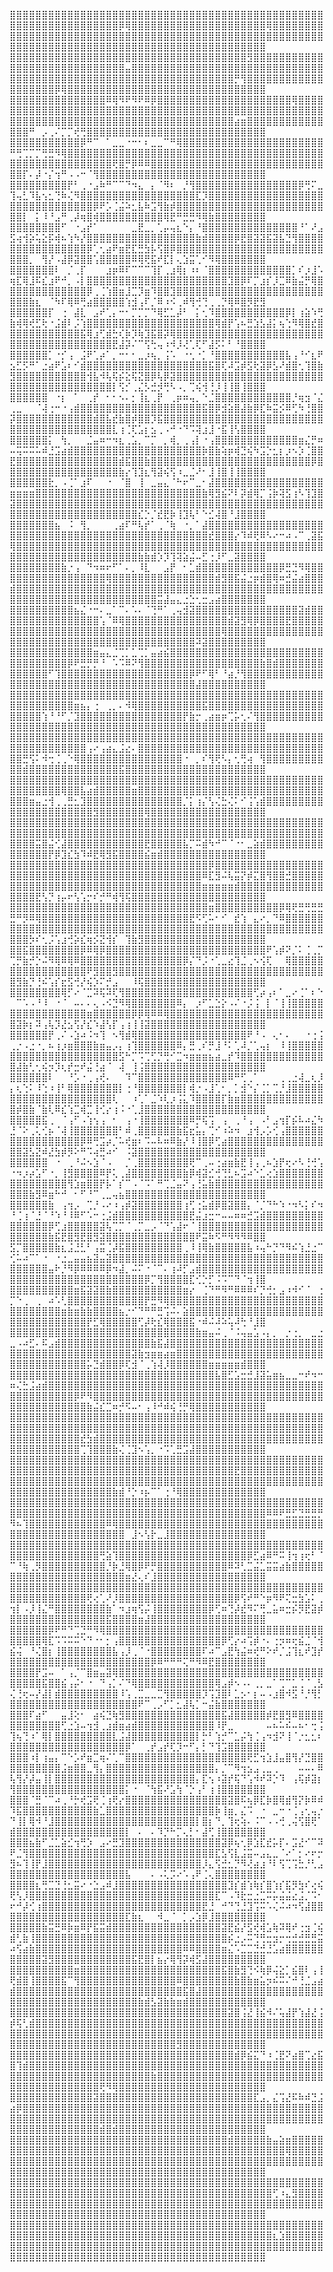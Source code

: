 ⣿⣿⣿⣿⣿⣿⣿⣿⣿⣿⣿⣿⣿⣿⣿⣿⣿⣿⣿⣿⣿⣿⣿⣿⣿⣿⣿⣿⣿⣿⣿⣿⣿⣿⣿⣿⣿⣿⣿⣿⣿⣿⣿⣿⣿⣿⣿⣿⣿⣿⣿⣿⣿⣿⣿⣿⣿⣿⣿⣿⣿⣿⣿⣿⣿⣿⡿⢿⣿⣿⣿⣿⣿⣿⣿⣿⣿⣿⣿⣿⣿⣿⣿⣿⣿⣿⣿⣿⣿⢿⣿⣿⣿⣿⣿⣿⣿⣿⣿⣿⣿⣿⣿⣿⣿⣿⣿⣿⣿⣿⣿⣿⣿⣿⣿⣿⣿⣿⣿⣿⣿⣿⣿⣿⣿⣿⣿⣿⣿⣿⣿⣿⣿⣿⣿⣿⣿⣿⣿⣿⣿⣿⣿⣿⣿⣿⣿⣿⣿⣿⣿⣿⣿⣿⣿⣿⣿⣿⣿⣿⣿⣿⣿⣿⣿⣿⣿⣿⣿⣿⣿⣿⣿⣿⣿⣿⣿⣿⣿⣿⣿⣿⣿⣿⣿⣿⣿
⣿⣿⣿⣿⣿⣿⣿⣿⣿⣿⣿⣿⣿⣿⣿⣿⣿⣿⣿⣿⣿⣿⣿⣿⣿⣿⣿⣿⣿⣿⣿⣿⣿⣿⣿⣿⣿⣻⣿⣿⣿⣿⣿⣿⣿⣿⣿⣿⣿⣿⣿⣿⣿⣿⣿⣿⣿⣿⣿⣿⣿⣿⣿⣿⣿⣿⣿⣤⣿⣿⣿⣿⣿⣿⣿⣿⣿⣿⣿⣿⣿⣿⣿⣿⣿⣿⣿⣿⣿⣿⣿⣿⣿⣿⣿⣿⣿⣿⣿⣿⣿⣿⣿⣿⣿⣿⣿⣿⣿⣿⣿⣿⣿⣿⣿⣿⣿⣿⣿⣿⣿⣿⣿⣿⣿⣿⣿⣿⣿⣿⣿⣿⣿⡛⢻⣿⣿⣿⣿⣿⣿⣿⣿⣿⣿⣿⣿⣿⣿⣿⣿⣿⣿⣿⡿⢿⣿⣿⣿⣿⣿⣿⣿⣿⣿⣿⣿⣿⣿⣿⣿⣿⣿⣿⣿⣿⣿⣿⣿⣿⣿⣿⣿⣿⣿⣿⣿
⣿⣿⣿⣿⣿⣿⣿⣿⣿⣿⣿⣿⣿⣿⣿⠿⢿⠻⠟⠻⠟⠿⡿⣿⣿⣿⣿⣿⣿⣿⣿⣿⣿⣿⣿⣿⣿⣿⣿⣿⣿⣿⣿⣿⢿⣿⣿⣿⣿⣿⣿⣿⣿⣿⣿⣿⣿⣿⣿⣿⣿⣿⣿⣿⣿⣿⣿⣿⣿⣿⣿⣿⣿⣿⣿⣿⣿⣿⣿⣿⣿⣿⣿⣿⣿⣿⣿⣿⣿⣿⣿⣿⣿⣿⣿⣿⣿⣿⣿⣿⣿⣿⣿⣿⣿⣿⣿⣿⣿⣿⣿⣿⣿⣿⣿⣿⣿⣿⣿⣿⣿⣿⣿⣿⣿⣿⣿⣿⣿⣿⣿⣿⣿⣴⣶⣿⣿⣿⣿⣿⣿⣿⣿⣿⣿⣿⣿⣿⣿⣿⠛⠀⡠⢀⠌⡉⡉⢞⢛⣿⣿⣿⣿⣿⣿⣿⣿⣿⣿⣿⣿⣿⣿⣿⣿⣿⣿⣿⣿⣿⣿⣿⣿⣿⣿⣿⣿
⣿⣿⣿⣿⣿⣿⣿⣿⣿⣿⣿⡿⠛⠉⠀⠁⣀⣀⠐⠒⠂⠆⣀⣀⠉⠛⢿⣿⣿⣿⣿⣿⣿⣿⣿⣿⣿⣿⣿⣿⣿⣿⣿⣿⣿⣿⣿⣿⣿⠛⢛⢉⡉⡉⢛⣛⠻⢿⣿⣿⣿⣿⣿⣿⣿⣿⣿⣿⣿⣿⣿⣿⣿⣿⣿⣿⣿⣿⣿⣿⣿⣿⣿⣿⣿⣿⣿⣿⣿⣿⣿⣿⣿⣿⣿⣿⣿⣿⣿⣿⣿⣿⣿⣿⣿⣿⣿⣿⣿⣿⣿⣿⣿⣿⢟⣿⡛⡿⠿⠿⣿⣿⣿⣿⣿⣿⣿⣿⣿⣿⣿⣿⣿⣿⣿⣿⣿⣿⣿⣿⣿⣿⣿⣿⣿⣿⣿⣿⣿⡏⠄⡼⠐⡌⢲⠛⠠⠠⠒⠈⢻⣿⣿⣿⣿⣿⣿⣿⣿⣿⣿⣿⣿⣿⣿⣿⣿⣿⣿⣿⣿⣿⣿⣿⣿⣿⣿
⣿⣿⣿⣿⣿⣿⣿⣿⣿⡟⠃⢀⠐⣠⠷⠛⠉⠉⠙⠲⣄⠀⡄⠈⠻⠆⠀⡘⢻⣿⣿⣿⣿⣿⣿⣿⣿⣿⣿⣿⣿⣿⣿⣿⣿⡿⢛⠍⣀⢹⢤⣃⠹⣧⢢⣂⢙⠷⢌⠻⣿⣿⣿⣿⣿⣿⣿⣿⣿⣿⣿⣿⣿⣿⣿⣿⣿⣿⣏⡹⣿⣿⣿⣿⣿⣿⣿⣿⣿⣿⣿⣿⣿⣿⣿⣿⣿⣿⣿⣿⣿⣿⣿⣿⣿⣿⣿⣿⣿⣿⣿⡿⠟⡡⢈⣬⠵⣂⣧⠷⣩⢻⣷⡾⣿⣿⣿⣿⣿⣿⣿⣿⣿⣿⣿⣿⣿⣿⣿⣿⣿⣿⣿⣿⣿⣿⣿⣿⣿⡇⠀⡅⠸⠘⣠⠛⢀⡼⢶⣿⢾⣿⣿⣿⣿⣿⣿⣿⣿⣿⣿⢿⣟⠛⣛⣛⠻⢿⣷⣿⣿⣿⣿⣿⣿⣿⣿
⣿⣿⣿⣿⣿⣿⣿⣿⠋⠀⠐⣠⡞⠁⠀⠀⠀⠀⠀⣀⣟⣀⡀⢁⡤⢤⣆⠑⡄⠘⣿⣿⣿⣿⣿⣿⣿⣿⣿⣿⣿⣿⣿⣿⣿⠘⠁⠜⣠⣫⢴⢺⡵⢥⣕⡯⢾⠦⢱⠳⡜⣿⣿⣿⣿⣿⣿⣿⣿⣿⣿⣿⣿⣿⣿⣿⣿⣿⣷⣾⣿⣿⣿⣿⡿⣟⣿⣽⣽⣯⣽⣧⣙⢻⣿⣿⣿⣿⣿⣿⣿⣿⣿⣿⣿⣿⣿⣿⣿⣿⡿⢁⢂⣴⠟⣶⣟⣏⣛⣳⡧⢫⣿⡿⣿⣿⣿⣿⣿⣿⣿⣿⣿⣿⣿⣿⣿⣿⣿⣿⣿⣿⣿⣿⣿⣿⣿⣿⣿⣿⡀⠀⢻⡜⠠⣼⡿⣽⣿⣿⢡⣿⣿⣿⣿⣿⠿⢿⢟⣯⠞⣏⡇⢄⣱⣭⢁⠊⠻⢿⣿⣿⣿⣿⣿⣿⣿
⣿⣿⣿⣿⣿⣿⣿⠇⠀⡈⢀⡏⠀⠀⠀⣰⡶⠿⠏⠉⠉⠉⢹⡏⢀⣰⢿⡆⠰⠆⠈⣿⣿⣿⣿⣿⣿⣿⣿⣿⣿⣿⣿⣿⡁⠎⡰⣸⠡⢶⣏⢿⣸⠯⣎⣰⠟⠚⡀⠠⡇⣿⣿⣿⣿⣿⣿⣿⣿⣿⣿⣿⣿⣿⣿⣿⣿⣿⣿⣿⣿⣿⣿⣹⣿⡿⠏⡉⣰⡎⡸⣉⠿⣷⣬⡛⢿⣿⣿⣿⣿⣿⣿⣿⣿⣿⣿⣿⣿⣿⡿⢀⢈⢱⣿⣶⣸⣉⡹⣶⠹⣿⣿⣹⣿⣿⣿⣿⣿⣿⣿⣿⣿⣿⣿⣿⣿⣿⣿⣿⣿⣿⣿⣿⣿⣿⣿⣿⣿⣿⣷⣆⠀⠈⠳⠏⢿⠿⢛⣴⣿⣿⣿⣿⣿⢱⣺⢠⠏⡈⠿⠰⠪⢀⠾⢻⢚⢙⢀⢀⡙⢿⠿⣿⡻⣟⣻
⣿⣿⣿⣿⣿⣿⡏⠀⢐⠀⣼⣇⠀⣠⠞⢁⡄⠒⠂⡉⡉⡉⠙⢿⣋⣁⡼⠃⠀⡅⢂⠹⣿⣿⣿⣿⣿⣿⣿⣿⣿⣿⣿⡿⡇⢰⣵⠱⢛⣷⢾⢿⢞⣋⢗⠐⣨⣾⠇⡨⢱⣿⣿⣿⣿⣿⣿⣿⣿⣿⣿⣿⣿⣿⣿⣿⣿⣿⣿⣿⣿⢿⣾⡟⢡⠦⣛⣱⣣⣼⡅⢦⢑⠻⢿⣿⣞⣿⣿⣿⣿⣿⣿⣿⣿⣿⣿⣿⣿⣯⢿⣰⢋⣾⣓⢎⡷⡹⢷⣹⣯⣿⡽⢿⣿⣿⣿⣿⣿⣿⣿⣿⣿⣿⣿⣿⣿⣿⣿⣿⣿⣿⣿⣿⣿⣿⣿⣿⣿⣿⣿⣿⣿⣿⣿⣿⣿⣿⣿⣿⣿⣿⣿⣟⣼⡽⠌⠉⢫⢓⢤⠰⠺⡸⢜⢁⢏⠋⣼⡫⠅⠃⠘⣿⣿⣿⣿
⣿⣿⣿⣿⣿⣿⡁⠐⡊⢠⠀⣨⠟⢁⡴⠁⡀⠒⠂⠂⣀⡰⢦⡀⢨⠡⠀⠐⢂⠐⡁⠘⣿⣿⣿⣿⣿⣿⣿⣿⣿⣿⣿⣧⢠⠘⠊⣆⠟⣢⣋⡫⠛⠁⣐⣴⠟⣡⠆⠊⣾⣿⣿⣿⣿⣿⣿⣿⣿⣿⣿⣿⣿⣿⣿⣿⣿⣿⣿⣿⣯⣿⢏⠼⣩⡾⣫⢗⣽⡿⣣⠜⣾⣿⢂⢹⣿⣷⣻⣿⣿⣿⣿⣿⣿⣿⣿⣿⣿⣿⢺⣧⠺⢧⢯⡮⣕⢯⣝⣿⡿⢧⡿⣽⣿⣿⣿⣿⣿⣿⣿⣿⣿⣿⣿⣿⣿⣿⣿⣿⣿⣿⣿⣿⣿⣿⣿⣿⣿⣿⣿⣿⣿⣿⣿⣿⣿⣿⣿⣿⣿⣿⣿⡇⢫⡊⢀⣌⡣⣚⡺⢛⠣⠠⡀⢉⢮⢺⢘⡸⢸⢸⣿⢸⣿⣿⣿
⣿⣿⣿⣿⣿⣿⠀⠐⡆⠀⠁⠀⢀⡞⠀⠂⠂⠢⠄⡂⢸⣆⢀⡟⠀⢀⡶⠶⢤⡀⠑⣈⣿⣿⣿⣿⣿⣿⣿⣿⣿⣿⣿⣿⡘⢶⣲⠈⣌⢀⣀⠀⠀⠈⢼⢐⠒⠐⢠⣾⣿⣿⣿⣿⣿⣿⣿⣿⣿⣿⣿⣿⣿⣿⣿⣿⣿⣿⣿⣯⣿⡿⣺⣵⣿⣼⣷⡿⣏⠷⣭⡪⠿⢋⠳⢘⣿⣿⡽⣿⣿⣿⣿⣿⣿⣿⣿⣿⣿⣿⣿⣾⣿⣧⣞⣷⣿⡾⣿⣿⡹⣯⣿⣿⣿⣿⣿⣿⣿⣿⣿⣿⣿⣿⣿⣿⣿⣿⣿⣿⣿⣿⣿⣿⣿⣿⣿⣿⣿⣿⣿⣿⣿⣿⣿⣿⣿⣿⣿⣿⣿⣿⣿⣇⢰⢈⢏⣡⡆⣢⢀⠠⠚⠐⠙⠩⢽⣰⣸⠐⣯⢸⢣⣿⣿⣿⣿
⣿⣿⣿⣿⣿⣿⡅⠀⢳⡀⠀⠀⣈⣤⠶⠒⠲⣆⢀⣡⡀⠉⡉⠀⡀⢾⡀⢀⢠⡇⠐⢠⣿⣿⣿⣿⣿⣿⣿⣿⣿⣿⣿⣿⣿⣶⣌⡛⠶⠤⢭⠭⠭⠥⠾⣘⣩⣴⣾⣿⣿⣿⣿⣿⣿⣿⣿⣿⣿⣿⣿⣿⣿⣿⣿⣿⣿⣿⣿⡷⣿⣷⢵⡶⢾⣙⢮⠳⣩⡑⣂⡆⡰⠢⡱⢈⣿⣿⣟⣿⣿⣿⣿⣿⣿⣿⣿⣿⣿⣿⣿⣿⣿⣿⣿⣾⣯⣿⣿⣷⣿⣿⣿⣿⣿⣿⣿⣿⣿⣿⣿⣿⣿⣿⣿⣿⣿⣿⣿⣿⣿⣿⣿⣿⣿⡿⣿⣿⣿⣿⣿⣿⣿⣿⣿⣿⣿⣿⣿⣿⣿⣿⣿⣿⣷⡔⢹⣹⣆⢻⣽⢮⢫⠰⣀⣈⠜⠂⣸⢸⣿⢸⢸⣿⣿⣿⣿
⣿⣿⣿⣿⣿⣿⣗⡀⠠⢈⠁⣰⠏⠀⠀⠐⠀⠈⣿⠀⢸⠀⣀⣤⣄⠈⠓⠖⠉⣀⠂⣼⣿⣿⣿⣿⣿⣿⣿⣿⣿⣿⣿⣿⣿⣿⣿⣿⣿⣶⣶⣶⣶⣿⣿⣿⣿⣿⣿⣿⣿⣿⣿⣿⣿⣿⣿⣿⣿⣿⣿⣿⣿⣿⣿⣿⣿⣿⣿⣷⢿⣻⣮⠝⠇⡽⣾⢿⡉⢨⡷⢽⣫⢰⠣⢹⣹⣿⣽⣿⣿⣿⣿⣿⣿⣿⣿⣿⣿⣿⣿⣿⣿⣿⣿⣿⣿⣿⣿⣿⣿⣿⣿⣿⣿⣿⣿⣿⣿⣿⣿⣿⣿⣿⣿⣿⣿⣿⣿⣿⣿⣿⣿⣿⣿⣿⣿⣿⣿⣿⣿⣿⣿⣿⣿⣿⣿⣿⣿⣿⣿⣿⣿⣿⣿⣿⣿⣎⡑⡈⣞⣟⡷⢸⣹⢧⠃⠑⣊⢼⣿⠘⣸⣿⣿⣿⣿
⣿⣿⣿⣿⣿⣿⣿⣦⠀⠨⠀⢻⡀⠀⠀⠀⢀⣴⠏⠛⢧⡞⠁⢀⠈⢷⠀⠐⡀⠁⣼⣿⣿⣿⣿⣿⣿⣿⣿⣿⣿⣿⣿⣿⣿⣿⣿⣿⣿⣿⣿⣿⣿⣿⣿⣿⣿⣿⣿⣿⣿⣿⣿⣿⣿⣿⣿⣿⣿⣿⣿⣿⣿⣿⣿⣿⣿⣿⣿⣿⣞⣿⣿⣿⡔⠹⠾⢟⠿⠣⠔⠒⠴⠠⠉⢀⣽⣯⢿⣿⣿⣿⣿⣿⣿⣿⣿⣿⣿⣿⣿⣿⣿⣿⣿⣿⣿⣿⣿⣿⣿⣿⣿⣿⣿⣿⣿⣿⣿⣿⣿⣿⣿⣿⣿⣿⣿⣿⣿⣿⣿⣿⣿⣿⣿⣿⣿⣿⣿⣿⣿⣿⣿⣿⣿⣿⣿⣿⣿⣿⣿⣿⣿⣿⣿⣿⣿⣷⣷⣾⡱⡹⢹⢽⣵⣬⠤⣋⢐⡸⠋⣀⣽⣿⣿⣿⣿
⣿⣿⣿⣿⣿⣿⣿⣿⣷⡐⢠⠀⠙⠲⠶⠖⠋⠁⠄⡀⠸⣇⠀⠀⣠⡟⠀⠂⣁⣾⣿⣿⣿⣿⣿⣿⣿⣿⣿⣿⣿⣿⡿⣛⣙⠻⢿⣿⣿⣿⣿⣿⣿⣿⣿⣿⣿⣿⣿⣿⣿⣿⣿⣿⢿⣿⣿⣿⣿⣿⣿⣿⣿⣿⣿⣿⣿⣿⣿⣿⣿⣾⣻⣿⣯⣬⣐⡶⣾⣿⢿⠶⣚⣬⣴⣿⣿⣿⣾⣿⣿⣿⣿⣿⣿⣿⣿⣿⣿⣿⣿⣿⣿⣿⣿⣿⣿⣿⣿⣿⣿⣿⣿⣿⣿⣿⣿⣿⣿⣿⣿⣿⣿⣿⣿⣿⣿⣿⣿⣿⣿⣿⣿⣿⣿⣿⣿⣿⣿⣿⣿⣿⣿⣿⣿⣿⣿⣿⣿⣿⣿⣿⣿⣿⣿⣿⣿⣿⣿⣿⣭⣼⣤⣄⣐⣑⢂⣒⣠⣴⣿⣿⣿⣿⣿⣿⣿
⣿⣿⣿⣿⣿⣿⣿⣿⣿⣿⣦⣌⠐⠒⠄⣀⠁⠉⠄⠡⠄⠈⢙⠛⠁⢀⢤⣺⣽⣿⣿⣿⣿⣿⣿⣿⣿⣿⣿⣿⣿⣿⣿⣿⣿⣽⣾⣿⣿⣿⣿⣿⣿⣿⣿⣿⣿⣿⣿⣿⣿⣿⣿⢡⠈⠿⢿⣿⣿⣿⣿⣿⣿⣿⣿⣿⣿⣿⣿⣿⣿⣿⣿⣾⣽⣻⢿⡿⣿⣿⣿⣿⣟⣿⣿⣿⣿⣿⣿⣿⣿⣿⣿⣿⣿⣿⣿⣿⣿⣿⣿⣿⣿⣿⣿⣿⣿⣿⣿⣿⣿⣿⣿⣿⣿⣿⣿⣿⣿⣿⣿⢿⣿⣿⣿⣿⣿⣿⣿⣿⣿⣿⣿⣿⣿⣿⣿⣿⣿⣿⣿⣿⣿⣿⣿⣿⣿⣿⣿⣿⣿⣿⣿⣿⣿⣿⣿⣿⣿⣿⣿⣿⣿⣿⣿⣿⠽⣽⣿⣿⣿⣿⣿⣿⣿⣿⣿
⣿⣿⣿⣿⣿⣿⣿⣿⣿⣿⣿⣿⣿⣶⣤⣄⣈⢉⡁⣁⢉⡁⣤⣴⣮⣿⣿⣿⣿⣿⣿⣿⣿⣿⣿⣿⣿⣿⣿⣿⣿⣿⣿⣿⣿⣿⣿⣿⣿⣿⣿⣿⣿⣿⣿⣿⣿⣿⡿⠟⣛⡛⡛⠘⠀⠡⠩⠿⠝⢻⣿⣿⣿⣿⣿⣿⣿⣿⣿⣿⣿⣿⣿⣿⣿⣿⣿⣿⣷⣿⣾⣿⣿⣿⣿⣿⣿⣿⣿⣿⣿⣿⣿⣿⠋⢹⣿⣿⣿⣿⣿⣿⣿⣿⣿⣿⣿⣿⣿⣿⣿⣿⣿⣿⣿⣿⡿⠟⠋⢿⠃⠘⣴⡘⢻⣿⣿⣿⣿⣿⣿⣿⣿⣿⣿⣿⣿⣿⣿⣿⣿⣿⣿⣿⣿⣿⣿⣿⣿⣿⣿⣿⣿⣿⣿⣿⣿⣿⣿⣿⣿⣿⣿⣿⣿⣿⣼⣿⣿⣿⣿⣿⣿⣿⣿⣿⣿
⣿⣿⣿⣿⣿⣿⣿⣿⣿⣿⣿⣿⣿⣿⣿⣿⣿⣿⣿⣿⣿⣿⣿⣿⣿⣿⣿⣿⣿⣿⣿⣿⣿⣿⣿⣿⣿⣿⣿⣿⣿⣿⣿⣿⣿⣿⣿⣿⣿⣿⣿⣿⣿⣿⣿⣿⣿⣿⣿⣶⣦⡄⢐⠀⢀⡀⠄⠺⢿⣿⣿⣿⣿⣿⣿⣿⣿⣿⣿⣯⣿⣿⣿⣿⣿⣿⣿⣿⣿⣿⣿⣿⣿⣿⣿⣿⣿⣿⣿⣿⣿⣿⣿⢱⠘⠘⠋⡈⣹⣿⣿⣿⣿⣿⣿⣿⣿⣿⣿⣿⣿⣿⣿⣿⣿⡟⣷⡒⢀⣴⣶⡶⢉⡥⢂⠌⢻⣿⣿⣿⣿⣿⣿⣿⣿⣿⣿⣿⣿⣿⣿⣿⣿⣿⣿⣿⣿⣿⣿⣿⣿⣿⣿⣿⣿⣿⣿⣿⣿⣿⣿⣿⣿⣿⣿⣿⣿⣿⣿⣿⣿⣿⣿⣿⣿⣿⣿
⣿⣿⣿⣿⣿⣿⣿⣿⣿⣿⣿⣿⣿⣿⣿⣿⣿⣿⣿⣿⣿⣿⣿⣿⣿⣿⣿⣿⣿⣿⣿⣿⣿⣿⣿⣿⣿⣿⣿⣿⣿⣿⣿⣿⣿⣿⣿⣿⣿⣿⣿⣿⣿⣿⣿⣿⣿⣿⣿⣿⣿⢠⠔⢠⣴⣄⣨⣔⠄⣿⣿⣿⣿⣿⣿⣿⣿⣿⣿⣿⣿⣿⣿⣿⣿⣿⣿⣿⣿⣿⣿⣿⣿⣿⣿⣿⣿⣿⣿⣿⣛⢫⠅⠺⢒⢈⢀⠑⢿⣿⣿⣿⣿⣿⣿⣿⣿⣿⣿⣿⣿⣿⣿⣿⣿⠐⠀⡀⠎⢻⢟⠣⡄⢂⢛⢴⠀⢻⣿⣿⣿⣿⣿⣿⣿⣿⣿⣿⣿⣾⣿⣿⣿⣿⣿⣿⣿⣿⣿⣿⣿⣿⣿⣿⣯⣿⣿⣿⣿⣿⣿⣿⣿⣿⣿⣿⣿⣿⣿⣿⣿⣿⣿⣿⣿⣿⣿
⣿⣿⣿⣿⣿⣿⣿⣿⣿⣿⣿⣿⣿⣿⣿⣿⣿⣿⣿⣿⣿⣿⣿⣿⣿⣿⣿⣿⣿⣿⣿⣿⣿⣿⣿⣿⣿⣿⣿⣿⣿⣿⣿⣿⣿⣿⣿⣿⣿⣿⣿⣿⣿⣿⣿⣿⣿⢿⣿⣿⣧⣴⣾⣿⣿⣿⣿⣿⣶⣿⣿⣿⣿⣿⣿⣿⣿⣿⣿⣿⣿⣿⣿⣿⣿⣿⣿⣿⣿⣿⣿⣿⣿⣿⣿⣿⣿⣿⣿⣿⣿⣶⣤⣐⢺⢀⢀⣛⣂⣹⣿⣿⣿⣿⣿⣿⣿⣿⣿⣿⣿⣿⣿⣿⣿⡈⡅⢰⡌⢣⢌⣓⢌⠅⠊⢨⢡⣾⣿⣿⣿⣿⣿⣿⣿⣿⣿⣿⣿⣿⣿⣿⣿⣿⣿⣿⣿⣿⣿⣿⣻⣿⣿⣿⣿⣿⣿⣿⢿⣿⣿⣿⣿⣿⣿⣿⣿⣿⣿⣿⣿⣿⣿⣿⣿⣿⣿
⣿⣿⣿⣿⣿⣿⣿⣿⣿⣿⣿⣿⣿⣿⣿⣿⣿⣿⣿⣿⣿⣿⣿⣿⣿⣿⣿⣿⣿⣿⣿⣿⣿⣿⣿⣿⣿⣿⣿⣿⣿⣿⣿⣿⣿⣿⣿⣿⣿⣿⣿⣿⣿⣿⣿⣿⣿⣿⣿⣿⣿⣿⣿⣿⣿⣿⣿⣿⣿⣿⣿⣿⣿⣿⣿⣿⣿⣿⣿⣿⣿⣿⣿⣿⣿⣿⣿⣿⣿⣿⣿⣿⣿⣿⣿⣿⣿⣿⣿⣿⣿⣿⣭⣿⣬⢊⣼⣿⣿⣿⣿⣿⣿⣿⣿⣿⣿⣿⣿⣟⣿⣿⣿⣿⣿⣧⡉⠭⣾⠳⠚⠉⠈⠐⠂⣀⣵⣾⣿⣿⣿⣿⣿⣿⣿⣿⣿⣿⣿⣿⣿⣿⣿⡟⡿⣹⣎⣳⠹⠾⣟⢿⣻⣯⣿⣿⣿⣿⣮⣶⣾⣿⣿⣿⣿⣿⣿⣿⣿⣿⣿⣿⣿⣿⣿⣿⣿
⣿⣿⣿⣿⣿⣿⣿⣿⣿⣿⣿⣿⣿⣿⣿⣿⣿⣿⣿⣿⣿⣿⣿⣿⣿⣿⣿⣿⣿⣿⣿⡿⣿⣿⣿⣿⣿⣿⣿⣿⣿⣿⣿⣿⣿⣿⣿⣿⣿⣿⣿⣿⣿⣿⣿⣿⣿⣿⣿⣿⣿⣿⣿⣿⣿⣿⣿⣿⣿⣿⣿⣿⣿⣿⣿⣿⣿⣿⣿⠿⣏⣻⠬⢧⣭⡝⡾⣍⣿⢻⣿⣿⣚⣿⣿⣿⣿⣿⣿⣿⣿⣿⣿⣿⣿⣿⣿⣿⣿⣿⣿⣿⣿⣿⣿⣿⣿⣿⣿⣿⣿⣿⣿⣿⣿⣿⣿⣿⣶⣶⣶⣶⣶⣾⣿⣿⣿⣿⣿⣿⣿⣿⣿⣿⣿⣿⣿⣿⣿⣿⣿⣟⢣⡙⢰⡤⠖⢣⢡⡒⠎⡚⠛⢾⢻⢯⣿⣿⣿⣿⣿⣿⣿⣿⣿⣿⣿⣿⣿⣿⣿⣿⣿⣿⣿⣿⣿
⣿⣿⣿⣿⣿⣿⣿⣿⣿⣿⣿⣿⣿⣿⣿⣿⣿⣿⣿⣿⣿⣿⣿⣿⣿⣿⣿⣿⣿⣿⣿⣶⣿⣿⣿⣿⣿⣿⣿⣿⣿⣿⡿⢿⢟⣛⢛⣛⣛⣛⠛⡻⠿⢿⣿⣿⣿⣿⣿⣿⣿⣿⣿⣿⣿⣿⣿⣿⣿⣿⣿⣿⣿⣿⣿⣿⣿⣟⠫⢋⠥⠂⠊⠀⣞⢱⠀⣄⠔⡀⠙⠿⣿⣿⣿⣿⣿⣿⣿⣿⣿⣿⣿⣿⣿⣿⣿⣿⣿⣿⣿⣿⣿⣿⣿⣿⣿⣿⣿⣿⣿⣿⣿⣿⣿⣿⣿⣿⣿⣿⣿⣿⣿⣿⣿⣿⣿⣿⣿⣿⣿⣿⣿⣿⣿⣿⣿⣿⣿⣿⡳⠎⢂⡨⢡⣰⢚⡵⣎⢶⡪⣝⢺⡎⠀⢹⣷⣻⣿⣿⣿⣿⣿⣿⣿⣿⣿⣿⣿⣿⣿⣿⣿⣿⣿⣿⣿
⣿⣿⣯⣿⣿⣿⣿⣿⣿⣿⣿⡿⠿⢿⡿⣿⣿⣿⣿⣿⣿⣿⣿⣿⣿⣿⣿⣿⣿⣿⣿⣿⣿⣿⣿⣿⣿⣿⣿⣿⠟⢡⡾⠝⡈⠅⢈⢀⡉⢉⡛⣷⡚⡑⠬⠻⢿⠿⢿⠿⣿⣿⣿⣿⣿⣿⣿⣿⣿⣿⣿⣿⣿⣿⣿⣿⡿⡌⠙⡨⠐⢁⣀⣔⢹⣈⢀⠢⢪⢏⠀⠀⢿⣿⣿⣿⣿⣿⣿⣿⣿⣿⣿⣿⣿⣿⣿⣿⣿⣿⠟⣻⣿⣿⣻⣿⣿⣿⣿⣿⣿⣿⣿⣿⣿⣿⣿⣿⣿⣿⣿⣿⣿⣿⣿⣿⣿⣿⣿⣿⣿⣿⣿⣿⣿⣿⣿⣿⣻⣷⡙⢘⠮⢡⡎⣖⣫⢚⡜⢮⡱⠍⡚⣠⠀⠀⠸⢯⣿⣿⣿⣿⣿⣿⣿⣿⣿⣿⣿⣿⣿⣿⣿⣿⣿⣿⣿
⣿⣿⣿⣿⣿⣿⣿⣿⢿⡋⠔⠈⣉⠽⢯⠽⢏⢻⣿⣿⣿⣿⣿⣿⣿⣿⣿⣿⣿⣿⣿⣿⣿⣿⣿⣿⣿⣿⢋⡴⢠⠆⠁⣀⠔⢈⠁⠆⠑⠀⠉⠡⠠⠘⠸⠀⠐⠈⠀⠤⠄⠄⢄⠠⠪⣙⠻⢿⣿⣿⣿⣿⣿⣿⣿⠿⡄⠀⡰⠋⣁⣑⡕⠠⠌⠐⡨⢨⠀⡇⠈⢸⢸⣿⣿⣿⣿⣿⣿⣿⣿⣿⣿⣿⣿⣿⣿⣿⣿⣿⣶⣿⣿⣿⣿⣿⣿⡿⡿⢿⠿⠿⢿⣿⣿⣿⣿⣿⣿⣿⣿⣿⣿⣿⣿⣿⣿⣿⣿⣿⣿⣿⣿⣿⣿⣿⣿⣿⣽⡷⡆⠽⢠⢧⡹⣜⣢⢫⡜⣎⠱⣼⢣⡏⢠⢰⢸⢸⣽⣿⣿⣿⣿⣿⣿⣿⣿⣿⣿⣿⣿⣿⣿⣿⣿⣿⣿
⣿⣿⣿⣿⣿⣿⡟⢀⠌⠠⣱⠴⠨⠲⢹⠀⠢⢻⣾⢿⣿⣿⣿⣿⣿⣿⣿⣿⣿⣿⣿⣿⣿⣿⣿⣿⣿⠟⠘⠠⠀⢄⠂⠄⠀⠀⠐⢐⢨⢀⡐⠠⣐⠐⡀⠦⢰⡰⣶⣿⣿⣿⣷⣶⣤⡠⡄⢰⢹⣿⣿⣿⣿⣿⣿⠿⡄⣛⢀⠎⡛⣸⠘⠅⢁⠼⡈⢁⢤⡆⠀⠸⢸⣿⣿⣿⣿⣿⣿⣿⣿⣿⣿⣿⣿⣿⣿⣿⣿⣿⣿⣿⣿⣿⣿⣫⠓⡉⠩⢉⢋⡙⢛⠊⣉⠲⣶⣶⣶⣦⣴⣀⡞⠹⣿⣿⣿⣿⣿⣿⣿⣿⣿⣿⣿⣿⣿⣿⣼⣷⢃⢂⢮⡲⡹⢆⡞⣒⠞⣬⢘⣴⠈⠀⢼⠀⢸⢨⣿⣿⣿⣿⣿⣿⣿⣿⣿⣿⣿⣿⣿⣿⣿⣿⣿⣿⣿
⣿⣿⣿⣿⣿⣿⠇⠀⠀⠘⡡⠐⢀⢠⢞⠄⠀⠀⠹⠉⣿⣿⣿⣿⣿⣿⣿⣿⣿⣿⣿⣿⣿⣿⠿⠛⢋⢀⠁⠀⠀⠀⢀⢀⣐⢼⣀⢆⡸⡄⢆⢑⠅⠸⢑⠰⢸⠃⢿⣿⣿⣿⣿⣿⣿⣿⡇⢐⠘⣿⣿⣿⣿⣿⣿⣿⡇⢾⡐⠠⣸⢁⠂⡀⡁⣺⠑⡌⢈⡁⢉⡘⣸⣿⣿⣿⣿⣿⣿⣿⣿⣿⣿⣿⣿⣿⣿⣿⣿⣿⣿⣿⣿⣿⢇⠀⠀⠰⢁⠁⣈⠱⢇⡰⢨⣅⠹⣿⣿⣿⣿⡏⣷⣶⣿⣿⣿⣿⣿⣿⣿⣿⣿⣿⣿⣿⣿⣿⡾⣿⣷⠈⣷⢇⠿⣎⢱⣉⢾⣉⢸⢊⡔⢰⠨⠐⢁⣸⣿⣿⣿⣿⣿⣿⣿⣿⣿⣿⣿⣿⣿⣿⣿⣿⣿⣿⣿
⣿⣿⣿⣿⣿⣯⢀⠀⠈⢠⠋⠠⢱⢢⢠⠀⠂⠀⢠⠐⢸⣿⣿⣿⣿⣿⣿⣿⠿⡛⢯⢩⠀⢠⠀⢀⠘⢠⠀⠠⠃⣠⢲⡏⡮⠧⠴⣌⠳⣘⠈⠕⢀⢅⢊⡦⠈⢼⢸⣿⣿⣿⣿⣿⣿⣿⠃⠾⢀⣿⣿⣿⣿⣿⣿⣷⣯⣖⣥⡄⢉⠊⠰⠵⠲⠀⣰⢺⡠⡡⢊⢠⣿⣿⣿⣿⣿⣿⣿⣿⣿⣿⣿⣿⣿⣿⣿⣿⣿⡿⠿⢛⣩⡴⡈⠥⢞⣶⠆⠩⠤⠧⠶⠿⣷⡜⠸⢸⣿⡿⢋⣴⣿⣿⣿⣿⣿⣿⣿⣿⣿⣿⣿⣿⣿⣿⣿⣿⣿⣽⣣⣝⠾⣜⣳⡾⡻⠕⠛⠩⢴⣛⠴⠊⠀⠨⣽⣿⣿⣿⣿⣿⣿⣿⣿⣿⣿⣿⣿⣿⣿⣿⣿⣿⣿⣿⣿
⣿⣿⣿⣿⣿⣿⠀⠐⠀⢀⠘⠬⠢⣱⠈⠠⠀⠀⡈⢀⣿⣿⣿⣿⣿⣿⣿⣿⢟⠉⢀⠤⢐⣴⣶⣷⣟⢸⢠⢀⠦⣱⡟⢖⠔⠣⢘⢚⢡⠐⠲⡰⡴⣡⠋⠐⡀⢸⣻⣿⣿⣿⣿⠿⡟⢅⢀⣼⣿⣿⣿⣿⣿⣿⣿⣿⣷⡿⢾⣽⣊⢚⢙⣃⠦⣩⠴⠑⣁⢔⣱⣿⣿⣿⣿⣿⣿⣿⣿⣿⣿⣿⣿⣿⣿⣿⣿⢻⣱⣶⣿⣿⡟⡧⠁⡎⠉⠠⠈⠩⠁⠛⢉⣈⣤⠝⢠⢘⣥⣷⣿⣿⣿⣿⣿⣿⣿⣿⣿⣿⣿⣿⣿⣿⣿⣿⣿⣿⣿⣿⣷⣻⠿⣶⠓⠚⠀⠂⠋⠘⠉⢀⣀⢤⣦⣿⣿⣿⣿⣿⣿⣿⣿⣿⣿⣿⣿⣿⣿⣿⣿⣿⣿⣿⣿⣿⣿
⣿⣿⣿⣿⣿⣿⣷⠀⢠⢲⡠⠀⢉⡘⠠⠔⠰⢠⡾⣽⣿⣿⣿⣿⣿⣿⣿⢰⢋⢐⣥⣾⡿⣿⣽⣿⣿⡄⠈⡈⠙⠓⠱⠐⠲⠣⡅⠎⠲⠘⢈⢰⠈⣘⠈⠘⠱⠘⠸⠿⠋⠡⠒⢐⣨⣾⣿⣿⣿⣿⣿⣿⣿⣿⣿⣿⣿⣟⣬⣰⣒⠒⠤⠤⠶⠶⣚⣩⣾⣿⣿⣿⣿⣿⣿⣿⣿⣿⣿⣿⣿⣿⣿⣿⡿⢋⣰⣿⣿⣿⣿⣿⣽⢧⢉⡉⠈⢀⡉⣀⡠⠈⠙⢡⣼⠖⠈⢸⣿⣿⣿⣿⣿⣿⣿⣿⣿⣿⣿⣿⣿⣿⣿⣿⣿⣿⣿⣿⣿⣿⣿⣿⣿⣷⣯⣟⣿⣻⣟⣿⣻⣽⣿⣿⣿⣿⣿⣿⣿⣿⣿⣿⣿⣿⣿⣿⠟⣭⠷⠫⠛⠻⠻⠻⠿⣿⣿
⣫⡉⣿⣿⣿⣿⣿⣷⣆⣨⣘⣃⠃⢠⣭⢈⡼⣯⣿⣿⣿⣿⣿⣿⣿⣿⣿⢀⠸⢸⢿⣷⣿⣿⣿⣿⣿⣧⠰⢤⠓⡙⠙⠻⠮⢱⣘⣐⠉⢊⠥⠴⠉⠁⠐⠀⠐⣐⣀⣤⣤⣦⣽⣤⣽⣿⣿⣿⣿⣿⣿⣿⣿⣿⣿⣿⣿⣿⣿⣿⣿⣿⣿⣿⣿⣿⣿⣿⣿⣿⣿⣿⣿⣿⣿⣿⣿⣿⣿⣿⣿⣿⣿⣿⣤⠗⡘⠻⡿⠿⠿⠿⠿⡿⠲⣼⡀⠬⠍⠐⠈⠉⠄⢰⠼⡋⣠⣾⣿⣿⣿⣿⣿⣿⣿⣿⣿⣿⣿⣿⣿⣿⣿⣿⣿⣿⣿⣿⣿⣿⣿⣿⣿⣿⣿⣿⣿⣿⣿⣿⣿⣿⣿⣿⣿⣿⣿⣿⡿⡉⢻⣿⣿⣿⣿⣏⢊⡑⡋⠨⠩⠉⠙⠈⢲⢸⣿
⣿⣿⣿⣿⣿⣿⣿⣿⣿⣿⣶⣯⣽⣽⣿⣷⣿⣿⣿⣿⣿⣿⣿⣿⣿⣿⣿⣶⡔⠀⢈⠙⠛⠻⠛⠿⠿⠿⠎⡙⢚⡂⣠⠰⠺⠊⠈⠀⢐⡉⠑⢀⠀⢀⠀⠴⠡⢃⣿⣿⣿⣿⣿⣿⣿⣿⣿⣿⣿⣿⡟⣛⠻⢿⣿⣿⣿⣿⣿⣿⣿⣿⣿⣿⣿⣿⣿⣿⣿⣿⣿⣿⣿⣿⣿⣿⣿⣿⣿⣿⣿⣿⣿⣿⣿⣿⣶⣷⣶⣷⣷⣿⣿⣿⣿⣦⡐⠊⠙⠛⠛⣛⢩⠬⠄⣵⣿⣿⣿⣿⣿⣿⣿⣿⣿⣿⣿⣿⣿⣿⣿⣿⣿⣿⣿⣿⣿⣿⣿⣿⣿⣿⣿⣿⣿⣿⣿⣿⣿⡟⣋⢿⣿⣿⣿⣿⣿⢋⡼⢗⣎⢿⣿⣿⣿⣯⠐⠾⠬⠼⠵⢥⠼⢓⠘⣸⣿
⣿⣿⣿⣿⣿⣿⣿⣿⣿⣿⣿⣿⣿⣿⣿⣿⣿⣿⣿⣿⣿⣿⣿⣿⣿⣿⣿⣿⣿⣷⣶⣤⠬⢀⠈⠨⢤⣤⣡⠠⡄⡀⠀⡐⢐⡀⠀⣀⣐⣀⠠⠴⣋⠄⠯⣠⣾⣿⣿⣿⣿⣿⣿⣿⣿⣿⣿⣿⣿⣿⣿⣷⣯⣼⣿⣿⣿⣿⣿⣿⣿⣿⣿⣿⣿⣿⣿⣿⣿⣿⣿⣿⣿⣿⣿⣿⣿⣿⣿⣿⣿⣿⣿⣿⣿⣿⣿⣿⣿⣿⣿⣿⣿⣿⣿⣿⣿⣽⣷⣲⣶⣶⣴⣶⣿⣿⣿⣿⣿⣿⣿⣿⣿⣿⣿⣿⣿⣿⣿⣿⣿⣿⣿⣿⣿⣿⣿⣿⣿⣿⣿⣿⣿⣿⣿⣿⣿⣿⣿⡥⣙⣾⣿⣿⡿⢏⣺⠈⢀⢱⢼⡸⣿⣿⣿⣿⣿⣿⣶⣶⣶⣶⣶⣾⣿⣿⣿
⣿⣿⣿⣿⣿⣿⣿⣿⣿⣿⣿⣿⣿⣿⣿⣿⣿⣿⣿⣿⣿⣿⣿⣿⣿⣿⣿⣿⣿⣿⣿⣿⣧⣿⣋⣡⣒⣚⣸⣽⣥⣶⣦⣀⣀⠒⠞⠲⠒⠶⢌⣓⣨⣴⣾⣿⣿⣿⣿⣿⣿⣿⣿⣿⣿⣿⣿⣿⣿⣿⣿⣿⣿⣿⣿⣿⣿⣿⣿⣿⣿⣿⣿⣿⣿⣿⣿⣿⣿⣿⣿⣿⣿⣿⣿⣿⣿⣿⣿⣿⣿⣿⣿⣿⣿⣿⣿⣿⡿⠟⠻⣿⣿⣿⣿⣿⣿⣿⣿⣿⣿⣿⣿⣿⣿⣿⣿⣿⣿⣿⣿⣿⣿⣿⣿⣿⣿⣿⣿⣿⣿⣿⣿⣿⣿⣿⣿⣿⣿⣿⣿⣿⣿⣿⣿⣿⣿⣿⣿⣷⣬⣎⣉⠶⡚⠫⠤⠂⢠⠸⠚⠾⢮⢘⡛⢿⣿⣿⣿⣿⣿⣿⣿⣿⣿⣿⣿
⣿⣿⣿⣿⣿⣿⣿⣿⣿⣿⣿⣿⣿⣿⣿⣿⣿⣿⣿⣿⣿⣿⣿⣿⣿⣿⣿⣿⣿⣿⣿⣿⣿⣿⣿⣿⣿⣿⣿⣿⣿⣿⣿⣿⣿⣿⣿⣿⣿⣿⣿⣿⣿⣿⣿⣿⣿⣿⣿⣿⣿⣿⣿⣿⣿⣿⣿⣿⣿⣿⣿⣿⣿⣿⣿⣿⣿⣿⣿⣿⣿⣿⣿⣿⣿⣿⣿⣿⣿⣿⣿⣿⣿⣿⣿⣿⣿⣿⣿⣿⣿⣿⣿⣿⣿⣿⣿⣿⣿⣞⣳⣾⣿⣿⣿⣿⣿⣿⣿⣿⣿⣿⣿⣿⣿⣿⣿⣿⣿⣿⣿⣿⣿⣿⣿⣿⣿⣿⣿⣿⣿⣿⣿⣿⣿⣿⣿⣿⣿⣿⣿⣿⣿⣿⣿⣿⣿⣿⢉⢹⣿⣿⣿⣷⢌⢈⣹⠢⢡⡀⠐⠩⢁⣛⣩⣼⣿⣿⣿⣿⣿⣿⣿⣿⣿⣿⣿
⣿⣿⣿⣿⣿⣿⣿⣿⣿⣿⣿⣿⣿⣿⣿⣿⣿⣿⣿⣿⣿⣿⣿⣿⣿⣿⣿⣿⣿⣿⣿⣿⣿⣿⣿⣿⣿⣿⣿⣿⣿⣿⣿⣿⣿⣿⣿⣿⣿⣿⣿⣿⣿⣿⣿⣿⣿⣿⣿⣿⣿⣿⣿⣿⣿⣿⣿⣿⣿⣿⣿⣿⣿⣿⣿⣿⣿⣿⣿⣿⣿⣿⣿⣿⣟⣿⣿⣿⣿⣿⣿⣿⣿⣿⣿⣿⣿⣿⣿⣿⣿⣿⣿⣿⣿⣿⣿⣿⣿⣿⣿⣿⣿⣿⣿⣿⣿⣿⣿⣿⣿⣿⣿⣿⣿⣿⣿⣿⣿⣿⣿⣿⣿⣿⣿⣿⣿⣿⣿⣿⣿⣿⣿⣿⣿⣿⣿⣿⣿⣿⣿⣿⣿⣿⣿⣿⣿⣿⣿⣿⣿⣿⣿⣷⣾⠘⡑⠰⡦⠉⠁⢐⠘⢿⣿⣿⣿⣿⣿⣿⣿⣿⣿⣿⣿⣿⣿
⣿⣿⣿⣿⣿⣿⣿⣿⣿⣿⣿⣿⣿⣿⣿⣿⣿⣿⣿⣿⣿⣿⣿⣿⣿⣿⣿⣿⣿⣿⣿⣿⣿⣿⣿⣿⣿⣿⣿⣿⣿⣿⣿⣿⣿⣿⣿⣿⣿⣿⣿⣿⣿⣿⣿⣿⣿⣿⣿⣿⣿⣿⣿⣿⣿⣿⣿⣿⣿⣿⣿⣿⣿⣿⣿⣿⣿⣿⣿⣿⣿⣿⣿⣿⣿⣿⣿⣿⣿⠿⠿⠟⣛⣋⣙⣛⣛⡛⠻⠦⢹⣿⣿⣿⣿⣿⣿⣿⣿⣿⣿⣿⣿⠿⢿⣿⣿⣿⣿⣿⣿⣿⣿⣿⣿⣿⣿⣿⣿⣿⣿⣿⣿⣿⣿⣿⣿⣿⣿⣿⣿⣿⣿⣿⣿⣿⣿⣿⣿⣿⣿⣿⣿⣿⣿⣿⣿⣿⣿⣿⣿⣿⣿⣿⣿⠀⣸⠢⢣⡗⣀⣸⣿⣿⣿⣿⣿⣿⣿⣿⣿⣿⣿⣿⣿⣿⣿
⣿⣿⣿⣿⣿⣿⣿⣿⣿⣿⣿⣿⣿⣿⣿⣿⣿⣿⣿⣿⣿⣿⣿⣿⣿⣿⣿⣿⣿⣿⣿⣿⣿⣿⣿⣿⣿⣿⣿⣿⣿⣿⣿⣿⣿⣿⣿⣿⣿⣿⣿⣿⣿⣿⣿⣿⣿⣿⣿⣿⣿⣿⣿⢛⣵⢹⣿⣿⣿⣿⣿⣿⣿⣿⣿⣿⣿⣿⣿⣿⣿⣿⣿⣿⣿⣿⡿⣋⣴⠿⠛⠭⢸⢲⢰⢖⠃⠈⠉⠘⢷⢀⡻⣿⣿⣿⣿⣿⣿⣿⣿⣿⣿⡘⡷⣘⢿⣿⡿⠟⡛⣿⣿⣿⣿⣿⣿⣿⣿⣿⣿⣿⠿⠽⢃⣉⣬⣁⣭⣭⣴⣷⣿⣿⣿⣿⣿⣿⣿⣿⣿⣿⣿⣿⣿⣿⣿⣿⣿⣿⣿⣿⣿⣿⣿⣶⣜⢄⠎⣸⣿⣿⣿⣿⣿⣿⣿⣿⣿⣿⣿⣿⣿⣿⣿⣿⣿
⣿⣿⣿⣿⣿⣿⣿⣿⣿⣿⣿⣿⣿⣿⣿⣿⣿⣿⣿⣿⣿⣿⣿⣿⣿⣿⣿⣿⣿⣿⣿⣿⣿⣿⣿⣿⣿⣿⣿⣿⣿⣿⣿⣿⣿⣿⣿⣿⣿⣿⣿⣿⣿⣿⣿⣿⣿⣿⣿⣿⣿⢟⢔⢁⠜⡸⣿⣿⣿⣿⣿⣿⣿⣿⣿⣿⣿⣿⣿⣿⣿⣿⣿⣿⡿⢫⠞⠛⠑⡶⠻⠟⢍⣒⣳⣡⠅⢀⢲⡇⠠⡸⢸⣌⠛⣿⣿⣿⣿⣿⣿⣿⣿⣷⠁⠲⣰⢶⢫⡬⢸⣿⣿⣿⣿⣿⣿⣿⣿⡿⢋⠶⢙⡼⣞⠻⠍⢛⣀⣥⠶⣒⡮⡻⣟⣽⡾⣿⣿⣿⣿⣿⣿⣿⣿⣿⣿⣿⣿⣿⣿⣿⣯⣿⣿⣿⣿⣶⣼⣿⣿⣿⣿⣿⣿⣿⣿⣿⣿⣿⣿⣿⣿⣿⣿⣿⣿
⣿⣿⣿⣿⣿⣿⡿⠟⠛⠙⢉⣙⠛⠻⢿⣿⣿⣿⣿⣿⣿⣿⣿⣿⣿⣿⣿⣿⣿⣿⣿⣿⣿⣿⣿⣿⣿⣿⣿⣿⣿⣿⣿⣿⣿⣿⣿⣿⣿⣿⣿⣿⣿⣿⢿⣏⠩⠩⠭⠭⠑⠙⠐⠂⡂⢠⣿⣿⣿⣿⣿⣿⣿⣿⣿⣿⣿⣿⣿⣿⣿⣿⡿⢋⡔⠴⢩⡾⠐⠄⢐⡲⠶⢖⣮⣈⠈⢺⣮⢬⠀⠘⢌⣿⡆⢸⣿⣿⣿⣿⣿⣿⣿⣿⣧⢠⡸⢀⠈⠐⣿⣿⣿⣿⣿⣿⣿⣿⠏⠴⠉⣠⣟⢳⣬⠶⢞⠛⠕⠞⡈⣨⢹⣆⠞⣹⡞⣿⣿⣿⣿⣿⣿⣿⣿⣿⣿⣿⣿⣿⣿⣿⣿⣿⣿⣿⣿⣿⣿⡿⠿⠛⠛⠛⢍⠛⠻⠿⣟⣿⣿⣿⣿⣿⣿⣿⣿
⣿⣿⣿⣿⡟⣩⠤⠀⠁⢠⡈⠉⣿⣶⣤⣽⢿⣿⣿⣿⣿⣿⣿⣿⣿⣿⣿⣿⣿⣿⣿⣿⣿⣿⣿⣿⣿⣿⣿⣿⣿⣿⣿⣿⣿⣿⣿⣿⣿⣿⣿⣿⣿⣿⣯⣿⣿⣮⢠⡬⠂⠐⠀⠙⢠⡁⠌⠙⢿⣿⣿⣿⣿⣿⣿⣿⣿⣿⣿⣿⣿⢿⣠⡾⠢⠠⠄⢀⡀⣀⠁⢉⠉⣁⢈⠈⢀⣣⢌⢘⢖⠤⡜⣼⡇⣾⣿⣿⣿⣿⣿⣿⣿⣿⣿⠸⢡⢀⣉⣀⣀⣉⢻⣿⣿⣿⣿⣿⡹⢩⣹⣿⠇⣁⡢⠂⡆⠤⠠⣰⣿⠺⣫⠘⡘⢻⡃⣿⣿⣿⣿⣿⣿⣿⣿⣿⣿⣿⣿⣿⣿⣿⣿⣿⣿⣿⣿⠟⠉⢀⡠⠋⡁⣂⣼⢧⡁⠒⣬⣷⣿⣿⣿⣿⣿⣿⣿
⣿⣿⣿⠏⣴⠋⠀⠀⣤⣸⢕⠂⠀⣴⢮⣙⢷⣻⣿⣿⣿⣿⣿⣿⣿⣿⣿⣿⣿⣿⣿⣿⣿⣯⣼⣿⣿⣿⣿⣿⡾⣟⣿⣻⠿⣿⣿⣿⣿⣿⣿⣿⣿⣿⣿⣿⣿⢋⣐⣱⠤⢲⣺⢀⣰⣾⣶⣴⣾⣿⣿⣿⣿⣿⣿⣿⣿⣿⣿⣿⣿⠸⡟⣀⠀⠀⠀⠀⠀⠤⠦⠥⠮⠤⠦⠂⢒⢨⢹⢦⢙⠰⠁⢿⡇⣿⣿⣿⣿⣿⣿⣿⣿⣿⣇⣨⣼⣿⣿⣿⣿⣿⣿⣿⣿⣿⣿⡇⡓⠃⢱⡚⠉⣁⡬⢳⢈⢠⠲⣺⠝⢸⠈⡐⣂⣂⠆⣿⣿⣿⣿⣿⣿⣿⣿⣿⣿⣿⣿⣿⣿⣿⣿⣿⣿⡿⠁⠀⢀⡞⣠⡞⢏⡹⠒⠋⡄⡃⠙⢹⣩⣿⣿⣿⣿⣿⣿
⣿⣿⣿⠰⡇⢰⣤⡄⠉⠑⡡⠞⣶⣉⢶⠌⢁⠉⣿⣿⣿⣿⣿⣿⣿⣿⣿⣿⣿⣿⣿⣿⣿⣿⣿⣿⣿⢟⣋⢲⣱⣸⣤⣿⢻⡜⣙⣿⣿⣿⣿⣿⣿⣿⣿⣿⣿⣨⣶⣿⣿⣀⢻⡄⣿⣿⣿⣿⣿⣿⣿⣿⣿⣿⣿⣿⣿⣿⣿⣿⣿⡄⡈⠉⠻⢲⣢⣠⢀⣀⢀⠀⠀⠀⠤⠤⠄⠿⢧⢻⡜⡼⣤⢸⡇⣿⣿⣿⣿⣿⣿⣿⣿⣿⣿⣿⣿⣿⣿⣿⣿⣿⣿⣿⣿⣿⣿⡄⣏⢢⠰⣽⡞⢯⠙⢡⠺⠞⠽⡑⠹⠀⢠⢯⡾⣽⡆⢻⣿⣿⣿⣿⣿⣿⣿⣿⣿⣿⣿⣿⣿⣿⣿⣿⣿⡅⠐⠀⠈⢳⣯⠜⣡⢳⠈⡑⢠⠃⢰⢸⣿⣿⣿⣿⣿⣿⣿
⣿⣿⣿⠈⣛⠈⠉⠴⢀⠘⡓⢞⣩⢟⢈⢰⢟⡔⣿⣿⣿⣿⣿⣿⣿⣿⣿⣿⣿⣿⣿⣿⣿⣿⣽⣿⠯⢦⡿⣏⡷⣿⢿⣾⢻⡝⡷⠿⠾⠹⣯⣿⣿⣿⣿⣿⣿⣿⣿⣿⣿⣿⣷⣁⣿⣿⣿⣿⣿⣿⣿⣿⣿⣿⣿⣿⣿⣿⣿⣿⣿⡷⢸⣶⡀⣌⠩⠀⠐⠀⣀⠒⠐⢈⢠⢂⢤⡐⠙⢸⡇⢿⠺⠘⣸⣿⣿⣿⣿⣿⣿⣿⣿⣿⣿⣿⣿⣿⣿⣿⣿⣿⣿⣿⣿⣿⣿⡇⣿⡆⠙⡀⢹⢖⢵⠄⠨⠉⠠⠠⢚⢀⢬⢫⣿⢟⠁⣾⣿⣿⣿⣿⣿⣿⣿⣿⣿⣿⣿⣿⣿⣿⣿⣿⣿⡇⠀⠄⠀⠄⠹⡙⠓⡉⢄⡃⠂⣼⢋⢸⣿⣿⣿⣿⣿⣿⣿
⣿⣿⣿⣦⣷⠋⣈⣁⣵⣊⢲⢛⡱⠀⣠⠔⣛⣹⣿⣿⣿⣿⣿⣿⣿⣿⣿⣿⣿⣿⣿⣿⣿⣽⡿⢦⢂⡿⣱⣏⣞⡥⡏⠄⣩⣜⠊⠉⠽⠟⣈⢻⣿⣿⣿⣿⣿⣿⣿⣿⣿⣿⣿⣿⣿⣿⣿⣿⣿⣿⣿⣿⣿⣿⣿⣿⣿⣿⣿⣿⣿⣏⣣⢫⣇⣨⣭⠤⣠⣄⣀⠈⠔⠁⡂⠔⠖⡒⣻⠦⢹⢸⡟⣸⣿⣿⣿⣿⣿⣿⣿⣿⣿⣿⣿⣿⣿⣿⣿⣿⣿⣿⣿⣿⣿⣿⣿⣿⡸⣄⢫⣚⣂⡙⠻⢜⣴⣰⠘⠇⢫⢉⢩⣓⡘⢃⣠⣿⣿⣿⣿⣿⣿⣿⣿⣿⣿⣿⣿⣿⣿⣿⣿⣿⣿⣧⠀⠀⠀⠄⠠⢅⡩⠔⠡⢠⠟⢈⢄⣿⣿⣿⣿⣿⣿⣿⣿
⣿⣿⣿⣿⣆⢛⣉⣙⢘⣂⣭⠔⠐⣑⣠⠾⣸⣿⣿⣿⣿⣿⣿⣿⣿⣿⣿⣿⣿⣿⣿⣿⣿⣿⣹⡎⣾⢱⢷⡎⣿⢱⡎⣯⡻⣳⠎⢔⢮⢟⢣⡸⣿⣿⣿⣿⣿⣿⣿⣿⣿⣿⣿⣿⣿⣿⣿⣿⣿⣿⣿⣿⣿⣿⣿⣿⣿⣿⣿⣿⣿⣏⠉⠠⠹⣗⣒⣐⣉⠭⡥⣬⣬⣔⣨⡈⠩⠂⠖⠚⡼⢊⢰⣿⣿⣿⣿⣿⣿⣿⣿⣿⣿⣿⣿⣿⣿⣿⣿⣿⣿⣿⣿⣿⣿⣿⣿⣿⣟⣘⠀⠚⠙⢙⣘⣹⢩⠭⠡⢌⠬⠴⠲⢫⣼⣿⣿⣿⣿⣿⣿⣿⣿⣿⣿⣿⣿⣿⣿⣿⣿⣿⣿⣿⣿⣏⣷⣆⠀⠀⠺⣀⠈⠀⡁⡠⣱⡿⣸⣿⣿⣿⣿⣿⣿⣿⣿
⣿⣿⣿⣿⣿⣷⣭⣛⠿⡷⣶⠿⡟⣯⣭⣾⣿⣿⣿⣿⣿⣿⣿⣿⣿⣿⣿⣿⣿⣿⣿⣿⣿⣽⣟⣮⡜⣫⢞⢾⣡⢷⠽⢿⠞⢐⣲⢈⢮⣾⢃⣷⢸⣿⣿⣿⣿⣿⣿⣿⣿⣿⣿⣿⣿⣿⣿⣿⣿⣿⣿⣿⣿⣿⣿⣿⣿⣿⣿⣿⣿⣿⣿⡮⣐⡠⠭⢙⢛⣒⣲⡒⢒⣚⣚⣛⣛⣭⠴⢫⣴⣷⣿⣿⣿⣿⣿⣿⣿⣿⣿⣿⣿⣿⣿⣿⣿⣿⣿⣿⣿⣿⣿⣿⣿⠿⠿⣿⣿⣿⣿⣶⣌⠡⣉⣉⣙⣚⣘⣡⣴⣿⣿⣿⣿⣿⣿⣿⣿⣿⣿⣿⣽⣻⣿⣿⣿⣿⣿⣿⣿⣿⣿⣿⣿⣿⣯⣟⣿⡇⣦⡔⢿⢻⡽⢾⣫⣼⣿⣿⣿⣿⣿⣿⣿⣿⣿
⣿⣿⣿⣿⣿⣿⣿⣿⣿⣿⣶⣿⣿⣿⣿⣿⣿⣿⣿⣿⣿⣿⣿⣿⣿⣿⣿⣿⣿⣿⣿⣿⣿⣯⣿⣷⣻⢙⠪⢷⡿⢬⣕⡁⣮⣿⠇⢠⢸⢟⣾⣿⢸⣿⣿⣿⣿⣯⠉⢻⣿⣿⣿⣿⣿⣿⣿⣿⣿⣿⣿⣿⣿⣿⣿⠿⣿⣿⣿⣿⣿⣿⣿⣿⣷⣿⣷⣶⣥⡲⠮⠭⠌⠚⢘⣈⣠⣴⣾⣿⣿⣿⣿⣿⣿⣿⣿⣿⣿⣿⣿⣿⣿⣿⣿⣿⣿⣿⣿⣿⣿⣿⣿⣿⣿⣯⣿⣼⣿⣿⣿⣿⣿⣿⣿⣿⣿⣿⣿⣿⣿⣿⣿⣿⣿⣿⣿⣿⣿⣿⣿⣿⣿⣿⣿⣿⣿⣿⣿⣿⣿⣿⣿⣿⣿⣿⣿⣷⣾⣣⣽⣷⣷⣶⣾⣿⣿⣿⣿⣿⣿⣿⣿⣿⣿⣿⣿
⣿⣿⣿⣿⣿⣿⣿⣿⣿⣿⣿⣿⣿⣿⣿⣿⣿⣿⣿⣿⣿⣿⣿⣿⣿⣿⣿⣿⣿⣿⣿⣿⣿⣿⣽⣿⢨⣜⢸⣮⠺⠌⢥⣼⡟⢱⣼⣜⢨⡾⢯⢃⣾⣿⣿⣿⣿⣿⣿⣿⣿⣿⣿⣿⣿⣿⣿⣿⣿⣿⣿⣿⣿⣿⣿⣿⣿⣿⣿⣿⣿⣿⣿⣿⣿⣿⣿⣿⣿⣿⣿⣿⣿⣿⣿⣿⣿⣿⣿⣿⣿⣿⣿⣿⣿⣿⣿⣿⣿⣿⣿⣿⣿⣿⣿⣿⣿⣿⣿⣿⣿⣿⣿⣿⣿⣿⣿⣿⣿⣿⣿⣿⣿⣿⣿⣿⣿⣿⣿⣿⣿⣿⣿⣿⣿⣿⣿⣿⣿⣿⣿⣿⣿⣿⣿⣿⣿⣿⣿⣿⣿⣿⣿⣿⣿⣿⣿⣿⣿⣿⣿⣿⣿⣻⣿⣿⣿⣿⣿⣿⣿⣿⣿⣿⣿⣿⣿
⣿⣿⣿⣿⣿⣿⣿⣿⣿⣿⣿⣿⣿⣿⣿⣿⣿⣿⣿⣿⣿⣿⣿⣿⣿⣿⣿⣿⣿⣿⣿⣿⣿⣿⣿⣾⡿⣮⣍⠙⠰⢈⣟⠝⣴⣿⢉⣔⣯⣿⢹⣾⣿⣿⣿⣿⣿⣿⣿⣿⣿⣿⣿⣿⣿⣿⣿⣿⣿⣿⣿⣿⣿⣿⣿⣿⣿⣿⣿⣿⣿⣿⣿⣿⣿⣿⣿⣿⣿⣿⣿⣿⣿⣿⣿⣿⣿⣿⣿⣿⣿⣿⣿⣿⣿⣿⣿⣿⣿⣿⣿⣿⣿⣿⣿⣿⣿⣿⣿⣿⣷⣿⣿⣿⣿⣿⣿⣿⣿⣿⣿⣿⣿⣿⣿⣿⣿⣿⣿⣿⣿⣿⣿⣿⣿⣿⣿⣿⣿⣿⣿⣿⣿⣿⣿⣿⣿⣿⣿⣿⣿⢟⠻⢿⣿⣿⣿⣿⣿⣿⣿⣿⣿⣿⣿⣿⣿⣿⣿⣿⣿⣿⣿⣿⣿⣿⣿
⣿⣿⣿⣿⣿⣿⣿⣿⣿⣿⣿⣿⣿⣽⣿⣿⣿⣿⣿⣿⣿⣿⣿⣿⣿⣿⣿⣿⣿⣿⣿⣿⣿⣿⣿⣿⣿⣿⣏⣠⡀⣌⢩⣜⠯⠷⠾⣙⣨⣴⡿⣿⣿⣿⣿⣿⣿⣿⣿⣿⣿⣿⣿⣿⣿⣿⣿⣿⣿⣿⣿⣿⣿⣿⣿⣿⣿⣿⣿⣿⣿⣿⣿⣿⣿⣿⣿⣿⣿⣿⣿⣿⣿⣿⣿⣿⣿⣿⣿⣿⣿⣿⣿⣿⣿⣿⣿⣿⣿⣿⣿⣿⣿⣿⣿⣿⣿⣿⣿⣿⣿⣿⣿⣿⣿⣿⣿⣿⣿⣿⣿⣿⣿⣿⣿⣿⣿⣿⣿⣿⣿⣿⣿⣿⣿⣿⣿⣿⣿⣿⣿⣿⣿⣿⣿⣿⣿⣿⣿⣿⣿⣾⣿⣾⣿⣿⣿⣿⣿⣿⣿⣿⣿⣿⣿⣿⣿⣿⣿⣿⣿⣿⣿⣿⣿⣿⣿
⣿⣿⣿⣿⣿⣿⣿⣿⣿⣿⣿⣿⣿⣿⣿⣿⣿⣿⣿⣿⣿⣿⣿⣿⣿⣿⣿⣿⣿⣿⣿⣿⣿⣿⣾⣿⣿⣿⣿⣿⣷⣤⣵⣶⣿⣿⣿⣿⣿⣿⣿⣿⣿⣿⣿⣿⣿⣿⣿⣿⣿⣿⣿⣿⣿⣿⣿⣿⣿⣿⣿⣿⣿⣿⣿⣿⣿⣿⣿⣿⣿⣿⣿⣿⣿⣿⣿⣿⣿⣿⣿⣿⢿⣿⣿⣿⣿⣿⣿⣿⣿⣿⣿⣿⣿⣿⣿⣿⣿⣿⣿⣿⣿⣿⣿⣿⣿⣿⣿⣿⣿⣿⣿⣿⣿⣿⣿⣿⣿⣿⣿⣿⣿⣿⣿⣿⣿⣿⣿⣿⣿⣿⣿⣿⣿⣿⣿⣿⣿⣿⣿⣿⣿⣿⣿⣿⣿⣿⣿⣿⣿⣿⣿⣿⣿⣿⣿⣿⣿⣿⣿⣿⣿⣿⣿⣿⣿⣿⣿⣿⣿⣿⣿⣿⣿⣿⣿
⣿⣿⣿⣿⣿⣿⣿⣿⣿⣿⣿⣿⣿⣿⣿⣿⣿⣿⣿⣿⣿⣿⣿⣿⣿⣿⣿⣿⣿⣿⣿⣿⣿⣿⣿⣿⣿⣿⣿⣿⣿⣿⣿⣿⣿⣿⣿⣿⣿⣿⣿⣿⣿⣿⣿⣿⣿⣿⣿⣿⣿⣿⣿⣿⣿⣿⣿⣿⣿⣿⣿⣿⣿⣿⣿⣿⣿⣿⣿⣿⣿⣿⣿⣿⣿⣿⣿⣿⣿⣿⢋⠰⣄⣻⣿⣿⣿⣿⣿⣿⣿⣿⣿⣿⣿⣿⣿⣿⣿⣿⣿⣿⣿⣿⣿⣿⣿⣿⣿⣿⣿⣿⣿⣿⣿⣿⣿⣿⣿⣿⣿⣿⣿⣿⣿⣿⣿⣿⣿⣿⣿⣿⣿⣿⣿⣿⣿⣿⣿⣿⣿⣿⣿⣿⣿⣿⣿⣿⣿⣿⣿⣿⣿⣿⣿⣿⣿⣿⣿⣿⣿⣿⣿⣿⣿⣿⣿⣿⣿⣿⣿⣿⣿⣿⣿⣿⣿
⣿⣿⣿⣿⣿⣿⣿⣿⣿⣿⣿⣿⣿⣿⣿⣿⣿⣿⣿⣿⣿⣿⣿⣿⣿⣿⣿⣿⣿⣿⣿⣿⣿⣿⣿⣿⣿⣿⣿⣿⣿⣿⣿⣿⣿⣿⣿⣿⣿⣿⣿⣿⣿⣿⣿⣿⣿⣿⣿⣿⣿⣿⣿⣿⣿⣿⣿⣿⣿⣿⣿⣿⣿⣿⣿⣿⣿⣿⣿⣿⣿⣿⣿⣿⣿⣿⣿⣿⣿⣿⣆⣱⣿⣿⣿⣿⣿⣿⣿⣿⣿⣿⣿⣿⣿⣿⣿⣿⣿⣿⣿⣿⣿⣿⣿⣿⣿⣿⣿⣿⣿⣿⣿⣿⣿⣿⣿⣿⣿⣿⣿⣿⣿⣿⣿⣿⣿⣿⣿⣿⣿⣿⣿⣿⣿⣿⣿⣿⣿⣿⣿⣿⣿⣿⣿⣿⣿⣿⣿⣿⣿⣿⣿⣿⣿⣿⣿⣿⣿⣿⣿⣿⣿⣿⣿⣿⣿⣿⣿⣿⣿⣿⣿⣿⣿⣿⣿
